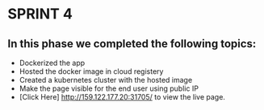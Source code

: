 # SPRINT 4

## In this phase we completed the following topics:
- Dockerized the app
- Hosted the docker image in cloud registery
- Created a kubernetes cluster with the hosted image
- Make the page visible for the end user using public IP
- [Click Here] http://159.122.177.20:31705/  to view the live page.

